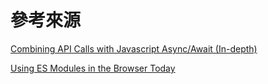 # 參考來源

[Combining API Calls with Javascript Async/Await (In-depth)](https://levelup.gitconnected.com/combining-api-calls-with-javascript-try-catch-ba1b7b9303a5)

[Using ES Modules in the Browser Today](https://www.sitepoint.com/using-es-modules/)